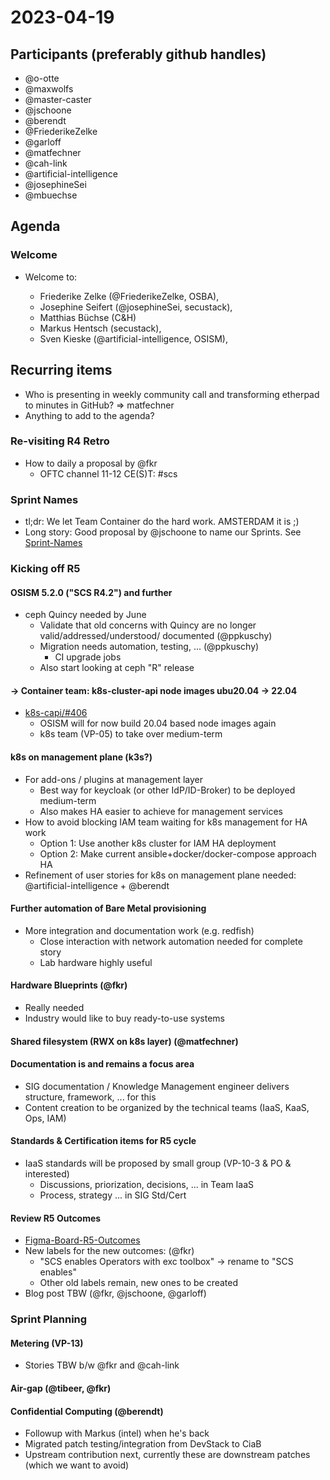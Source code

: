 # 2023-04-19

## Participants (preferably github handles)
* @o-otte
* @maxwolfs
* @master-caster
* @jschoone
* @berendt
* @FriederikeZelke
* @garloff
* @matfechner
* @cah-link
* @artificial-intelligence
* @josephineSei
* @mbuechse

## Agenda

### Welcome

- Welcome to: 

  * Friederike Zelke (@FriederikeZelke, OSBA), 
  * Josephine Seifert (@josephineSei, secustack),
  * Matthias Büchse (C&H) 
  * Markus Hentsch (secustack), 
  * Sven Kieske (@artificial-intelligence, OSISM), 

## Recurring items

- Who is presenting in weekly community call and transforming etherpad to minutes in GitHub?
  => matfechner
- Anything to add to the agenda?

### Re-visiting R4 Retro

- How to daily a proposal by @fkr
    - OFTC channel 11-12 CE(S)T: #scs

### Sprint Names

- tl;dr: We let Team Container do the hard work. AMSTERDAM it is ;)
- Long story: Good proposal by @jschoone to name our Sprints. 
  See [Sprint-Names](https://input.scs.community/2023-scs-team-container#Sprint-Names)

### Kicking off R5

#### OSISM 5.2.0 ("SCS R4.2") and further
* ceph Quincy needed by June
    * Validate that old concerns with Quincy are no longer valid/addressed/understood/  documented (@ppkuschy)
    * Migration needs automation, testing, ... (@ppkuschy)
        * CI upgrade jobs
    * Also start looking at ceph "R" release

#### -> Container team: k8s-cluster-api node images ubu20.04 -> 22.04
* [k8s-capi/#406](https://github.com/SovereignCloudStack/k8s-cluster-api-provider/issues/406)
    * OSISM will for now build 20.04 based node images again
    * k8s team (VP-05) to take over medium-term

#### k8s on management plane (k3s?)
* For add-ons / plugins at management layer
    * Best way for keycloak (or other IdP/ID-Broker) to be deployed medium-term
    * Also makes HA easier to achieve for management services
* How to avoid blocking IAM team waiting for k8s management for HA work
    * Option 1: Use another k8s cluster for IAM HA deployment
    * Option 2: Make current ansible+docker/docker-compose approach HA
* Refinement of user stories for k8s on management plane needed: @artificial-intelligence + @berendt

#### Further automation of Bare Metal provisioning
* More integration and documentation work (e.g. redfish)
    * Close interaction with network automation needed for complete story
    * Lab hardware highly useful

#### Hardware Blueprints (@fkr)
* Really needed
* Industry would like to buy ready-to-use systems

#### Shared filesystem (RWX on k8s layer) (@matfechner)

#### Documentation is and remains a focus area
* SIG documentation / Knowledge Management engineer delivers structure, framework, ... for this
* Content creation to be organized by the technical teams (IaaS, KaaS, Ops, IAM)

#### Standards & Certification items for R5 cycle
* IaaS standards will be proposed by small group (VP-10-3 & PO & interested)
    * Discussions, priorization, decisions, ... in Team IaaS
    * Process, strategy ... in SIG Std/Cert

#### Review R5 Outcomes

- [Figma-Board-R5-Outcomes](https://www.figma.com/file/xmZ7newzY5E5NdxjHQS09S/R5---OUTCOMES?node-id=0-1&t=h4Qe0ekP4cTdgAuI-0)
- New labels for the new outcomes: (@fkr)
    * "SCS enables Operators with exc toolbox" -> rename to "SCS enables"
    * Other old labels remain, new ones to be created
- Blog post TBW (@fkr, @jschoone, @garloff)

### Sprint Planning

#### Metering (VP-13)
* Stories TBW b/w @fkr and @cah-link
#### Air-gap (@tibeer, @fkr)
#### Confidential Computing (@berendt)
* Followup with Markus (intel) when he's back
* Migrated patch testing/integration from DevStack to CiaB
* Upstream contribution next, currently these are downstream patches (which we want to avoid)

